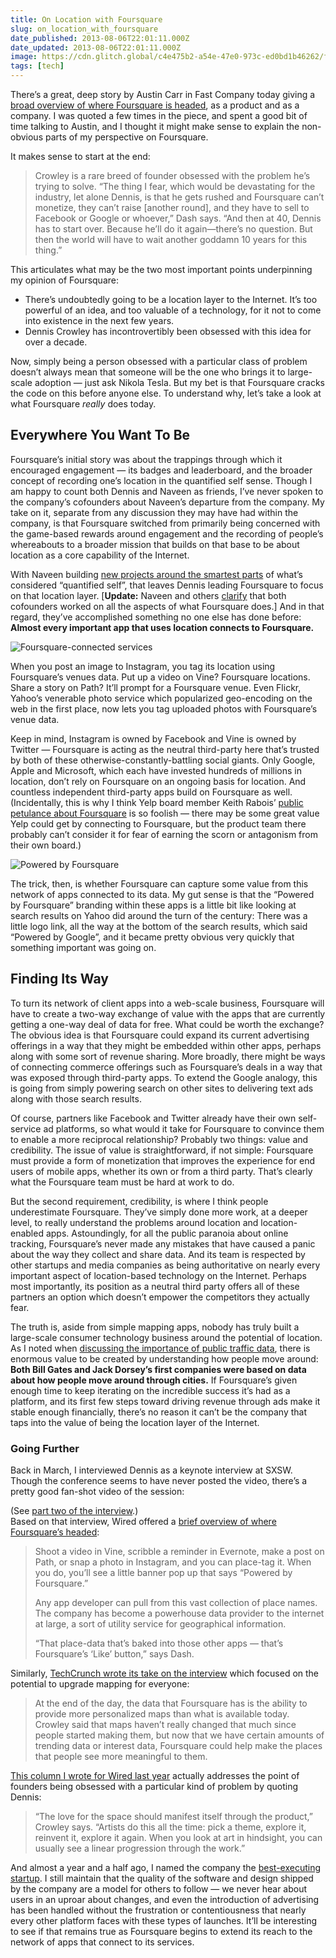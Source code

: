 ```yaml
---
title: On Location with Foursquare
slug: on_location_with_foursquare
date_published: 2013-08-06T22:01:11.000Z
date_updated: 2013-08-06T22:01:11.000Z
image: https://cdn.glitch.global/c4e475b2-a54e-47e0-973c-ed0bd1b46262/foursquare-ball.png?v=1670307069239
tags: [tech]
---
```


There’s a great, deep story by Austin Carr in Fast Company today giving a [broad overview of where Foursquare is headed](http://www.fastcompany.com/3014821/will-foursquare-ceo-dennis-crowley-finally-get-it-right), as a product and as a company. I was quoted a few times in the piece, and spent a good bit of time talking to Austin, and I thought it might make sense to explain the non-obvious parts of my perspective on Foursquare.

It makes sense to start at the end:

> Crowley is a rare breed of founder obsessed with the problem he’s trying to solve. “The thing I fear, which would be devastating for the industry, let alone Dennis, is that he gets rushed and Foursquare can’t monetize, they can’t raise [another round], and they have to sell to Facebook or Google or whoever,” Dash says. “And then at 40, Dennis has to start over. Because he’ll do it again—there’s no question. But then the world will have to wait another goddamn 10 years for this thing.”

This articulates what may be the two most important points underpinning my opinion of Foursquare:

- There’s undoubtedly going to be a location layer to the Internet. It’s too powerful of an idea, and too valuable of a technology, for it not to come into existence in the next few years.
- Dennis Crowley has incontrovertibly been obsessed with this idea for over a decade.

Now, simply being a person obsessed with a particular class of problem doesn’t always mean that someone will be the one who brings it to large-scale adoption — just ask Nikola Tesla. But my bet is that Foursquare cracks the code on this before anyone else. To understand why, let’s take a look at what Foursquare *really* does today.

## Everywhere You Want To Be

Foursquare’s initial story was about the trappings through which it encouraged engagement — its badges and leaderboard, and the broader concept of recording one’s location in the quantified self sense. Though I am happy to count both Dennis and Naveen as friends, I’ve never spoken to the company’s cofounders about Naveen’s departure from the company. My take on it, separate from any discussion they may have had within the company, is that Foursquare switched from primarily being concerned with the game-based rewards around engagement and the recording of people’s whereabouts to a broader mission that builds on that base to be about location as a core capability of the Internet.

With Naveen building [new projects around the smartest parts](http://x.naveen.com/post/51808692792/a-personal-api) of what’s considered “quantified self”, that leaves Dennis leading Foursquare to focus on that location layer. [**Update:** Naveen and others [clarify](https://twitter.com/naveen/status/364879365428883458) that both cofounders worked on all the aspects of what Foursquare does.] And in that regard, they’ve accomplished something no one else has done before: **Almost every important app that uses location connects to Foursquare.**

![Foursquare-connected services](https://cdn.glitch.global/c4e475b2-a54e-47e0-973c-ed0bd1b46262/4sq-connected-services-crop.png?v=1670306116191 "Foursquare-connected services")

When you post an image to Instagram, you tag its location using Foursquare’s venues data. Put up a video on Vine? Foursquare locations. Share a story on Path? It’ll prompt for a Foursquare venue. Even Flickr, Yahoo’s venerable photo service which popularized geo-encoding on the web in the first place, now lets you tag uploaded photos with Foursquare’s venue data.

Keep in mind, Instagram is owned by Facebook and Vine is owned by Twitter — Foursquare is acting as the neutral third-party here that’s trusted by both of these otherwise-constantly-battling social giants. Only Google, Apple and Microsoft, which each have invested hundreds of millions in location, don’t rely on Foursquare on an ongoing basis for location. And countless independent third-party apps build on Foursquare as well. (Incidentally, this is why I think Yelp board member Keith Rabois’ [public petulance about Foursquare](http://betabeat.com/2013/03/foursquare-dennis-crowley-keith-rabois-anil-dash-square/) is so foolish — there may be some great value Yelp could get by connecting to Foursquare, but the product team there probably can’t consider it for fear of earning the scorn or antagonism from their own board.)

![Powered by Foursquare](https://cdn.glitch.global/c4e475b2-a54e-47e0-973c-ed0bd1b46262/poweredByFoursquare_gray.png?v=1670306221792 "Powered by Foursquare")

The trick, then, is whether Foursquare can capture some value from this network of apps connected to its data. My gut sense is that the “Powered by Foursquare” branding within these apps is a little bit like looking at search results on Yahoo did around the turn of the century: There was a little logo link, all the way at the bottom of the search results, which said “Powered by Google”, and it became pretty obvious very quickly that something important was going on.

## Finding Its Way

To turn its network of client apps into a web-scale business, Foursquare will have to create a two-way exchange of value with the apps that are currently getting a one-way deal of data for free. What could be worth the exchange? The obvious idea is that Foursquare could expand its current advertising offerings in a way that they might be embedded within other apps, perhaps along with some sort of revenue sharing. More broadly, there might be ways of connecting commerce offerings such as Foursquare’s deals in a way that was exposed through third-party apps. To extend the Google analogy, this is going from simply powering search on other sites to delivering text ads along with those search results.

Of course, partners like Facebook and Twitter already have their own self-service ad platforms, so what would it take for Foursquare to convince them to enable a more reciprocal relationship? Probably two things: value and credibility. The issue of value is straightforward, if not simple: Foursquare must provide a form of monetization that improves the experience for end users of mobile apps, whether its own or from a third party. That’s clearly what the Foursquare team must be hard at work to do.
  
But the second requirement, credibility, is where I think people underestimate Foursquare. They’ve simply done more work, at a deeper level, to really understand the problems around location and location-enabled apps. Astoundingly, for all the public paranoia about online tracking, Foursquare’s never made any mistakes that have caused a panic about the way they collect and share data. And its team is respected by other startups and media companies as being authoritative on nearly every important aspect of location-based technology on the Internet. Perhaps most importantly, its position as a neutral third party offers all of these partners an option which doesn’t empower the competitors they actually fear.  

The truth is, aside from simple mapping apps, nobody has truly built a large-scale consumer technology business around the potential of location. As I noted when [discussing the importance of public traffic data](/2012/06/18/the-importance-of-public-traffic-data), there is enormous value to be created by understanding how people move around: **Both Bill Gates and Jack Dorsey’s first companies were based on data about how people move around through cities.** If Foursquare’s given enough time to keep iterating on the incredible success it’s had as a platform, and its first few steps toward driving revenue through ads make it stable enough financially, there’s no reason it can’t be the company that taps into the value of being the location layer of the Internet.

### Going Further

Back in March, I interviewed Dennis as a keynote interview at SXSW. Though the conference seems to have never posted the video, there’s a pretty good fan-shot video of the session:
  
(See [part two of the interview](http://www.youtube.com/watch?v=Xl7xvtliqiY).)  
 Based on that interview, Wired offered a [brief overview of where Foursquare’s headed](http://www.wired.com/underwire/2013/03/location-apps-social-media/):

> Shoot a video in Vine, scribble a reminder in Evernote, make a post on Path, or snap a photo in Instagram, and you can place-tag it. When you do, you’ll see a little banner pop up that says “Powered by Foursquare.”
> 
> Any app developer can pull from this vast collection of place names. The company has become a powerhouse data provider to the internet at large, a sort of utility service for geographical information.
> 
> “That place-data that’s baked into those other apps — that’s Foursquare’s ‘Like’ button,” says Dash.

Similarly, [TechCrunch wrote its take on the interview](http://techcrunch.com/2013/03/11/dennis-crowley-on-using-foursquare-to-build-the-marauders-map/) which focused on the potential to upgrade mapping for everyone:

> At the end of the day, the data that Foursquare has is the ability to provide more personalized maps than what is available today. Crowley said that maps haven’t really changed that much since people started making them, but now that we have certain amounts of trending data or interest data, Foursquare could help make the places that people see more meaningful to them.

[This column I wrote for Wired last year](http://www.wired.com/business/2012/07/reviews_column_socialapps/) actually addresses the point of founders being obsessed with a particular kind of problem by quoting Dennis:

> “The love for the space should manifest itself through the product,” Crowley says. “Artists do this all the time: pick a theme, explore it, reinvent it, explore it again. When you look at art in hindsight, you can usually see a linear progression through the work.”

And almost a year and a half ago, I named the company the [best-executing startup](/2012/01/foursquare-todays-best-executing-startup.html). I still maintain that the quality of the software and design shipped by the company are a model for others to follow — we never hear about users in an uproar about changes, and even the introduction of advertising has been handled without the frustration or contentiousness that nearly every other platform faces with these types of launches. It’ll be interesting to see if that remains true as Foursquare begins to extend its reach to the network of apps that connect to its services.
